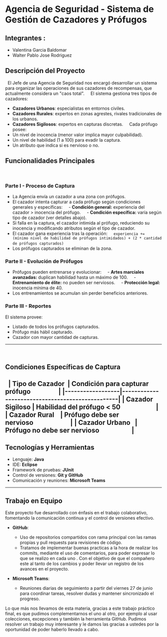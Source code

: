 # Agencia de Seguridad - Sistema de Gestión de Cazadores y Prófugos

## Integrantes : 

- Valentina Garcia Baldomar 
- Walter Pablo Jose Rodriguez 

## Descripción del Proyecto
 
El Jefe de una Agencia de Seguridad nos encargó desarrollar un sistema para organizar las operaciones de sus cazadores de recompensas, que actualmente considera un "caos total".  
 
El sistema gestiona tres tipos de cazadores:  
- **Cazadores Urbanos**: especialistas en entornos civiles.  
- **Cazadores Rurales**: expertos en zonas agrestes, rivales tradicionales de los urbanos.  
- **Cazadores Sigilosos**: expertos en capturas discretas.  
 
Cada prófugo posee:  
- Un nivel de inocencia (menor valor implica mayor culpabilidad).  
- Un nivel de habilidad (1 a 100) para evadir la captura.  
- Un atributo que indica si es nervioso o no.  
 
## Funcionalidades Principales
 
### Parte I - Proceso de Captura  
- La Agencia envía un cazador a una zona con prófugos.  
- El cazador intenta capturar a cada prófugo según condiciones generales y específicas:  
  - **Condición general:** experiencia del cazador > inocencia del prófugo.  
  - **Condición específica:** varía según tipo de cazador (ver detalles abajo).  
- Si falla en la captura, el cazador intimida al prófugo, reduciendo su inocencia y modificando atributos según el tipo de cazador.  
- El cazador gana experiencia tras la operación:  
  `experiencia += (mínimo nivel de habilidad de prófugos intimidados) + (2 * cantidad de prófugos capturados)`  
- Los prófugos capturados se eliminan de la zona.
 
### Parte II - Evolución de Prófugos  
- Prófugos pueden entrenarse y evolucionar:  
  - **Artes marciales avanzadas:** duplican habilidad hasta un máximo de 100.  
  - **Entrenamiento de élite:** no pueden ser nerviosos.  
  - **Protección legal:** inocencia mínima de 40.  
- Los entrenamientos se acumulan sin perder beneficios anteriores.
 
### Parte III - Reportes  
El sistema provee:  
- Listado de todos los prófugos capturados.  
- Prófugo más hábil capturado.  
- Cazador con mayor cantidad de capturas.
 
---
 
## Condiciones Específicas de Captura
 
| Tipo de Cazador  | Condición para capturar prófugo                  |
|------------------|-------------------------------------------------|
| Cazador Sigiloso | Habilidad del prófugo < 50                       |
| Cazador Rural    | Prófugo debe ser nervioso                        |
| Cazador Urbano   | Prófugo no debe ser nervioso                     |
 
---

## Tecnologías y Herramientas

- Lenguaje: **Java**
- IDE: **Eclipse**
- Framework de pruebas: **JUnit**  
- Control de versiones: **Git y GitHub**  
- Comunicación y reuniones: **Microsoft Teams**

---

## Trabajo en Equipo

Este proyecto fue desarrollado con énfasis en el trabajo colaborativo, fomentando la comunicación continua y el control de versiones efectivo.  

- **GitHub**:  
  - Uso de repositorios compartidos con rama principal con las ramas propias y pull requests para revisiones de código.
  - Tratamos de implementar buenas practicas a la hora de realizar los commits, mediante el uso de comentarios, para poder expresar lo que se realizo en cada uno . Con el objetivo de que el compañero este al tanto de los cambios y poder llevar un registro de los avances en el proyecto.

- **Microsoft Teams**:  
  - Reuniones diarias de seguimiento a partir del viernes 27 de junio para coordinar tareas, resolver dudas y mantener sincronizado el progreso.
 
Lo que más nos llevamos de esta materia, gracias a este trabajo práctico final, es que pudimos complementarnos el uno al otro, por ejemplo al usar colecciones, excepciones y también la herramienta GitHub. Pudimos resolver un trabajo muy interesante y le damos las gracias a ustedes por la oportunidad de poder haberlo llevado a cabo.
